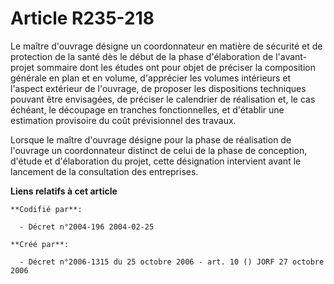 # Article R235-218

Le maître d'ouvrage désigne un coordonnateur en matière de sécurité et de protection de la santé dès le début de la phase
d'élaboration de l'avant-projet sommaire dont les études ont pour objet de préciser la composition générale en plan et en
volume, d'apprécier les volumes intérieurs et l'aspect extérieur de l'ouvrage, de proposer les dispositions techniques
pouvant être envisagées, de préciser le calendrier de réalisation et, le cas échéant, le découpage en tranches
fonctionnelles, et d'établir une estimation provisoire du coût prévisionnel des travaux.

Lorsque le maître d'ouvrage désigne pour la phase de réalisation de l'ouvrage un coordonnateur distinct de celui de la phase
de conception, d'étude et d'élaboration du projet, cette désignation intervient avant le lancement de la consultation des
entreprises.

**Liens relatifs à cet article**

	**Codifié par**:

	  - Décret n°2004-196 2004-02-25

	**Créé par**:

	  - Décret n°2006-1315 du 25 octobre 2006 - art. 10 () JORF 27 octobre 2006
